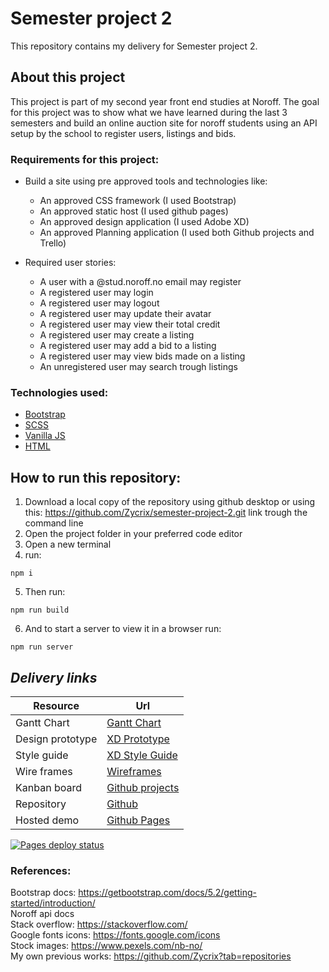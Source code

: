 # Semester project 2

This repository contains my delivery for Semester project 2.

## About this project

This project is part of my second year front end studies at Noroff. The goal for this project was to show what we have learned during the last 3 semesters and build an online auction site for noroff students using an API setup by the school to register users, listings and bids.

### Requirements for this project:

- Build a site using pre approved tools and technologies like:

  - An approved CSS framework (I used Bootstrap)
  - An approved static host (I used github pages)
  - An approved design application (I used Adobe XD)
  - An approved Planning application (I used both Github projects and Trello)

- Required user stories:
  - A user with a @stud.noroff.no email may register
  - A registered user may login
  - A registered user may logout
  - A registered user may update their avatar
  - A registered user may view their total credit
  - A registered user may create a listing
  - A registered user may add a bid to a listing
  - A registered user may view bids made on a listing
  - An unregistered user may search trough listings

### Technologies used:

- [Bootstrap](https://getbootstrap.com/docs/5.2/getting-started/introduction/)
- [SCSS](https://sass-lang.com/documentation/)
- [Vanilla JS](https://developer.mozilla.org/en-US/docs/Web/JavaScript)
- [HTML](https://developer.mozilla.org/en-US/docs/Web/HTML)

## How to run this repository:

1. Download a local copy of the repository using github desktop or using this: https://github.com/Zycrix/semester-project-2.git link trough the command line
2. Open the project folder in your preferred code editor
3. Open a new terminal
4. run:

```
npm i
```

5. Then run:

```
npm run build
```

6. And to start a server to view it in a browser run:

```
npm run server
```

## **_Delivery links_**

| Resource         | Url                                                                                             |
| ---------------- | ----------------------------------------------------------------------------------------------- |
| Gantt Chart      | [Gantt Chart](https://github.com/Zycrix/semester-project-2/blob/master/media/Gantt%20chart.jpg) |
| Design prototype | [XD Prototype](https://xd.adobe.com/view/23212e35-b2a5-46dd-8f85-4d06267f44a7-7672/grid)        |
| Style guide      | [XD Style Guide](https://xd.adobe.com/view/97674d88-a89d-43d3-ab9f-ff9e33420154-c234/)          |
| Wire frames      | [Wireframes](https://github.com/Zycrix/semester-project-2/blob/master/media/SP2_wireframes.JPG) |
| Kanban board     | [Github projects](https://github.com/users/Zycrix/projects/1/views/1)                           |
| Repository       | [Github](https://github.com/Zycrix/semester-project-2)                                          |
| Hosted demo      | [Github Pages](https://zycrix.github.io/semester-project-2/)                                    |

[![Pages deploy status](https://github.com/Zycrix/semester-project-2/actions/workflows/static.yml/badge.svg)](https://github.com/Zycrix/semester-project-2/actions/workflows/static.yml)

### References:

Bootstrap docs: https://getbootstrap.com/docs/5.2/getting-started/introduction/ <br>
Noroff api docs <br>
Stack overflow: https://stackoverflow.com/ <br>
Google fonts icons: https://fonts.google.com/icons <br>
Stock images: https://www.pexels.com/nb-no/ <br>
My own previous works: https://github.com/Zycrix?tab=repositories
